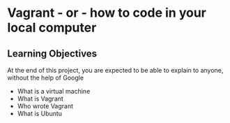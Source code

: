 # Vagrant - or - how to code in your local computer

## Learning Objectives

At the end of this project, you are expected to be able to explain to anyone, without the help of Google


* What is a virtual machine
* What is Vagrant
* Who wrote Vagrant
* What is Ubuntu

